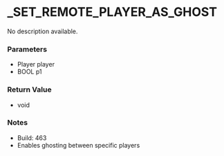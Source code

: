 # _SET_REMOTE_PLAYER_AS_GHOST

No description available.

### Parameters
* Player player
* BOOL p1

### Return Value
* void

### Notes
* Build: 463
* Enables ghosting between specific players


